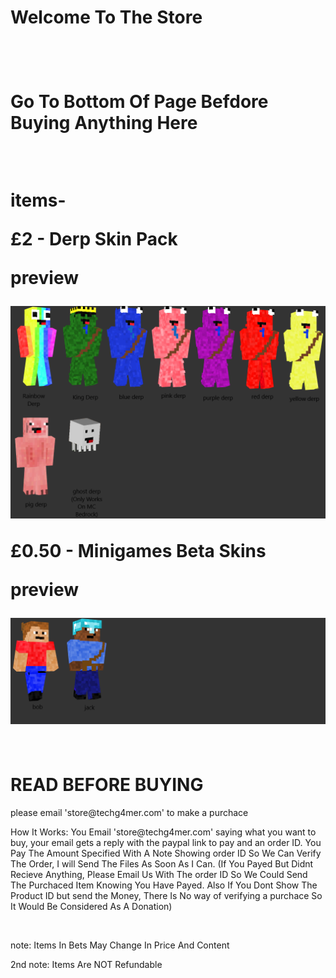 <h1> Welcome To The Store<h1>
<br>
 <p>Go To Bottom Of Page Befdore Buying Anything Here</p>
 <br>
 <p>items-</p>
 <p>£2 - Derp Skin Pack</p>
 <p>preview</p>
 <img src="DerpGAngSkinPack2.png" alt="DerpGangSkinPackPreview">
 <p>
 <p>£0.50 - Minigames Beta Skins</p>
 <p>preview</p>
 <img src="Minigamesbetaskins1.png" alt="MinigamesbetaSkinPackPreview">
<br>
<br>

  <h1>READ BEFORE BUYING</h1>
 <p> please email 'store@techg4mer.com' to make a purchace</p>
 <p>How It Works: You Email 'store@techg4mer.com' saying what you want to buy, your email gets a reply with the paypal link to pay and an order ID. You Pay The Amount Specified With A Note Showing order ID So We Can Verify The Order, I will Send The Files As Soon As I Can. (If You Payed But Didnt Recieve Anything, Please Email Us With The order ID So We Could Send The Purchaced Item Knowing You Have Payed. Also If You Dont Show The Product ID but send the Money, There Is No way of verifying a purchace So It Would Be Considered As A Donation)</p>
  <br>
  <p>note: Items In Bets May Change In Price And Content</p>
  <p>2nd note: Items Are NOT Refundable
<br>
